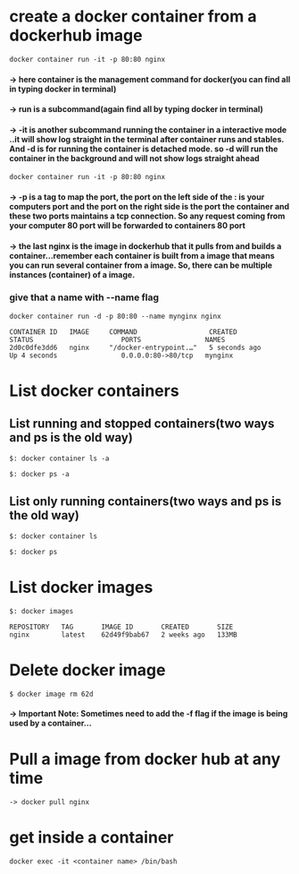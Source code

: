 # create a docker container from a dockerhub image
    
    docker container run -it -p 80:80 nginx

#### -> here container is the management command for docker(you can find all in typing docker in terminal)

#### -> run is a subcommand(again find all by typing docker in terminal)

#### -> -it is another subcommand running the container in a interactive mode ..it will show log straight in the terminal after container runs and stables. And -d is for running the container is detached mode. so -d will run the container in the background and will not show logs straight ahead

    docker container run -it -p 80:80 nginx

#### -> -p is a tag to map the port, the port on the left side of the : is your computers port and the port on the right side is the port the container and these two ports maintains a tcp connection. So any request coming from your computer 80 port will be forwarded to containers 80 port

#### -> the last nginx is the image in dockerhub that it pulls from and builds a container...remember each container is built from a image that means you can run several container from a image. So, there can be multiple instances (container) of a image.

### give that a name with --name flag
    
    docker container run -d -p 80:80 --name mynginx nginx
    
    CONTAINER ID   IMAGE     COMMAND                  CREATED             STATUS                      PORTS                NAMES
    2d0c0dfe3dd6   nginx     "/docker-entrypoint.…"   5 seconds ago       Up 4 seconds                0.0.0.0:80->80/tcp   mynginx

# List docker containers

## List running and stopped containers(two ways and ps is the old way)

    $: docker container ls -a
    
    $: docker ps -a

## List only running containers(two ways and ps is the old way)

    $: docker container ls
    
    $: docker ps

# List docker images
    
    $: docker images   
    
    REPOSITORY   TAG       IMAGE ID       CREATED       SIZE
    nginx        latest    62d49f9bab67   2 weeks ago   133MB

# Delete docker image

    $ docker image rm 62d
   
#### -> Important Note: Sometimes need to add the -f flag if the image is being used by a container... 

# Pull a image from docker hub at any time

    -> docker pull nginx
    
# get inside a container
    
    docker exec -it <container name> /bin/bash
    
